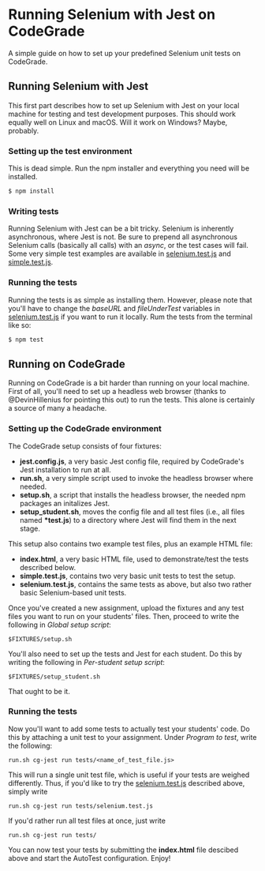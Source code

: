 # Running Selenium with Jest on CodeGrade

A simple guide on how to set up your predefined Selenium unit tests on CodeGrade.

## Running Selenium with Jest

This first part describes how to set up Selenium with Jest on your local machine for testing and test development purposes. This should work equally well on Linux and macOS. Will it work on Windows? Maybe, probably.

### Setting up the test environment

This is dead simple. Run the npm installer and everything you need will be installed.

```bash
$ npm install
```

### Writing tests

Running Selenium with Jest can be a bit tricky. Selenium is inherently asynchronous, where Jest is not. Be sure to prepend all asynchronous Selenium calls (basically all calls) with an *async*, or the test cases will fail. Some very simple test examples are available in [selenium.test.js](selenium.test.js) and [simple.test.js](simple.test.js). 

### Running the tests

Running the tests is as simple as installing them. However, please note that you'll have to change the *baseURL* and *fileUnderTest* variables in [selenium.test.js](selenium.test.js) if you want to run it locally. Rum the tests from the terminal like so:

```bash
$ npm test
```


## Running on CodeGrade

Running on CodeGrade is a bit harder than running on your local machine. First of all, you'll need to set up a headless web browser (thanks to @DevinHillenius for pointing this out) to run the tests. This alone is certainly a source of many a headache.

### Setting up the CodeGrade environment

The CodeGrade setup consists of four fixtures:

- **jest.config.js**, a very basic Jest config file, required by CodeGrade's Jest installation to run at all.
- **run.sh**, a very simple script used to invoke the headless browser where needed.
- **setup.sh**, a script that installs the headless browser, the needed npm packages an initalizes Jest.
- **setup_student.sh**, moves the config file and all test files (i.e., all files named __*test.js__) to a directory where Jest will find them in the next stage.

This setup also contains two example test files, plus an example HTML file:

- **index.html**, a very basic HTML file, used to demonstrate/test the tests described below.
- **simple.test.js**, contains two very basic unit tests to test the setup.
- **selenium.test.js**, contains the same tests as above, but also two rather basic Selenium-based unit tests.

Once you've created a new assignment, upload the fixtures and any test files you want to run on your students' files. Then, proceed to write the following in *Global setup script*:

```
$FIXTURES/setup.sh
```

You'll also need to set up the tests and Jest for each student. Do this by writing the following in *Per-student setup script*:

```
$FIXTURES/setup_student.sh
```

That ought to be it.

### Running the tests

Now you'll want to add some tests to actually test your students' code. Do this by attaching a unit test to your assignment. Under *Program to test*, write the following:

```
run.sh cg-jest run tests/<name_of_test_file.js>
```

This will run a single unit test file, which is useful if your tests are weighed differently. Thus, if you'd like to try the [selenium.test.js](selenium.test.js) described above, simply write

```
run.sh cg-jest run tests/selenium.test.js
```

If you'd rather run all test files at once, just write

```
run.sh cg-jest run tests/
```

You can now test your tests by submitting the **index.html** file descibed above and start the AutoTest configuration. Enjoy!